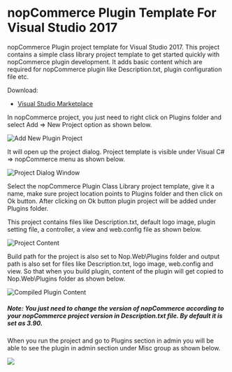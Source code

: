 # nopCommerce Plugin Template For Visual Studio 2017

nopCommerce Plugin project template for Visual Studio 2017. This project contains a simple class library project template  to get started quickly with nopCommerce plugin development. It adds basic content which are required for nopCommerce plugin like Description.txt, plugin configuration file etc.

Download:
- [Visual Studio Marketplace](https://marketplace.visualstudio.com/items?itemName=ManojSunilKulkarni.nopCommercePluginTemplate-19038)

In nopCommerce project, you just need to right click on Plugins folder and select Add => New Project option as shown below.

![Add New Plugin Project](https://raw.githubusercontent.com/manojkulkarni30/nopCommercePluginTemplate2017/master/ScreenShots/AddNewPluginProject.png)

It will open up the project dialog. Project template is visible under Visual C# => nopCommerce menu as shown below. 

![Project Dialog Window](https://raw.githubusercontent.com/manojkulkarni30/nopCommercePluginTemplate2017/master/ScreenShots/ProjectDialogWindow.png)

Select the nopCommerce Plugin Class Library project template, give it a name, make sure project location points to Plugins folder and then click on Ok button. After clicking on Ok button plugin project will be added under Plugins folder.

This project contains files like Description.txt, default logo image, plugin setting file, a controller, a view and web.config file as shown below.

![Project Content](https://raw.githubusercontent.com/manojkulkarni30/nopCommercePluginTemplate2017/master/ScreenShots/ProjectContent.png)

Build path for the project is also set to Nop.Web\Plugins folder and output path is also set for files like Description.txt, logo image, web.config and view. So that when you build plugin, content of the plugin will get copied to Nop.Web\Plugins folder as shown below.

![Compiled Plugin Content](https://raw.githubusercontent.com/manojkulkarni30/nopCommercePluginTemplate2017/master/ScreenShots/CompiledPlugin.png)

##### Note: You just need to change the version of nopCommerce according to your nopCommerce project version in Description.txt file. By default it is set as 3.90.

When you run the project and go to Plugins section in admin you will be able to see the plugin in admin section under Misc group as shown below.

![](https://raw.githubusercontent.com/manojkulkarni30/nopCommercePluginTemplate2017/master/ScreenShots/PluginList.png)
